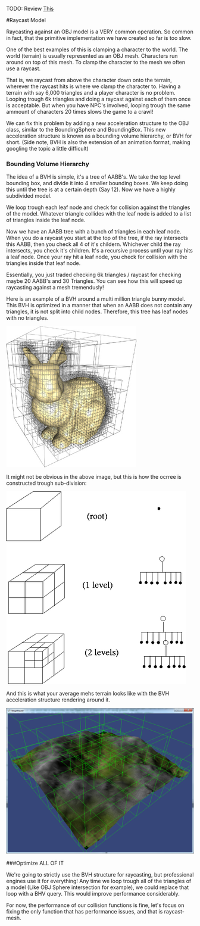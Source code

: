 TODO: Review [This](https://www.youtube.com/watch?v=TwZH-aoSzJk)

#Raycast Model

Raycasting against an OBJ model is a VERY common operation. So common in fact, that the primitive implementation we have created so far is too slow.

One of the best examples of this is clamping a character to the world. The world (terrain) is usually represented as an OBJ mesh. Characters run around on top of this mesh. To clamp the character to the mesh we often use a raycast. 

That is, we raycast from above the character down onto the terrain, wherever the raycast hits is where we clamp the character to. Having a terrain with say 6,000 triangles and a player character is no problem. Looping trough 6k triangles and doing a raycast against each of them once is acceptable. But when you have NPC's involved, looping trough the same ammount of characters 20 times slows the game to a crawl!

We can fix this problem by adding a new acceleration structure to the OBJ class, similar to the BoundingSphere and BoundingBox. This new acceleration structure is known as a bounding volume hierarchy, or BVH for short. (Side note, BVH is also the extension of an animation format, making googling the topic a little difficult)

### Bounding Volume Hierarchy 

The idea of a BVH is simple, it's a tree of AABB's. We take the top level bounding box, and divide it into 4 smaller bounding boxes. We keep doing this until the tree is at a certain depth (Say 12). Now we have a highly subdivided model.

We loop trough each leaf node and check for collision against the triangles of the model. Whatever triangle collides with the leaf node is added to a list of triangles inside the leaf node. 

Now we have an AABB tree with a bunch of triangles in each leaf node. When you do a raycast you start at the top of the tree, if the ray intersects this AABB, then you check all 4 of it's childern. Whichever child the ray intersects, you check it's children. It's a recursive process until your ray hits a leaf node. Once your ray hit a leaf node, you check for collision with the triangles inside that leaf node.

Essentially, you just traded checking 6k triangles / raycast for checking maybe 20 AABB's and 30 Triangles. You can see how this will speed up raycasting against a mesh tremendusly!

Here is an example of a BVH around a multi million triangle bunny model. This BVH is optimized in a manner that when an AABB does not contain any triangles, it is not split into child nodes. Therefore, this tree has leaf nodes with no triangles.

![OCTREE](octree.jpg)

It might not be obvious in the above image, but this is how the ocrree is constructed trough sub-division:

![OCTREE1](octree1.gif)

And this is what your average mehs terrain looks like with the BVH acceleration structure rendering around it.

![OCTREE2](octree2.png)

###Optimize ALL OF IT

We're going to strictly use the BVH structure for raycasting, but professional engines use it for everything! Any time we loop trough all of the triangles of a model (Like OBJ Sphere intersection for example), we could replace that loop with a BHV query. This would improve performance considerably.

For now, the performance of our collision functions is fine, let's focus on fixing the only function that has performance issues, and that is raycast-mesh.